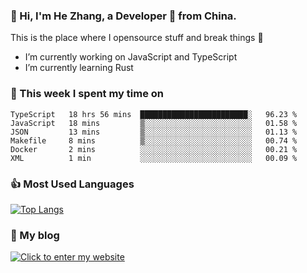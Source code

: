 ### 👋 Hi, I'm He Zhang, a Developer 🚀 from China.

This is the place where I opensource stuff and break things :rofl:

- I’m currently working on JavaScript and TypeScript
- I’m currently learning Rust

### 💪 This week I spent my time on 
<!--START_SECTION:waka-->

```text
TypeScript   18 hrs 56 mins  ████████████████████████░   96.23 %
JavaScript   18 mins         ▒░░░░░░░░░░░░░░░░░░░░░░░░   01.58 %
JSON         13 mins         ▒░░░░░░░░░░░░░░░░░░░░░░░░   01.13 %
Makefile     8 mins          ▒░░░░░░░░░░░░░░░░░░░░░░░░   00.74 %
Docker       2 mins          ░░░░░░░░░░░░░░░░░░░░░░░░░   00.21 %
XML          1 min           ░░░░░░░░░░░░░░░░░░░░░░░░░   00.09 %
```

<!--END_SECTION:waka-->

### 👍 Most Used Languages
[![Top Langs](https://github-readme-stats.vercel.app/api/top-langs/?username=zhanghecool&layout=compact)](https://zhanghe.cool)

### 🌈 My blog 
[![Click to enter my website](https://cdn.jsdelivr.net/gh/zhanghecool/assets/images/gif/zhanghecools.gif)](https://zhanghe.cool)
